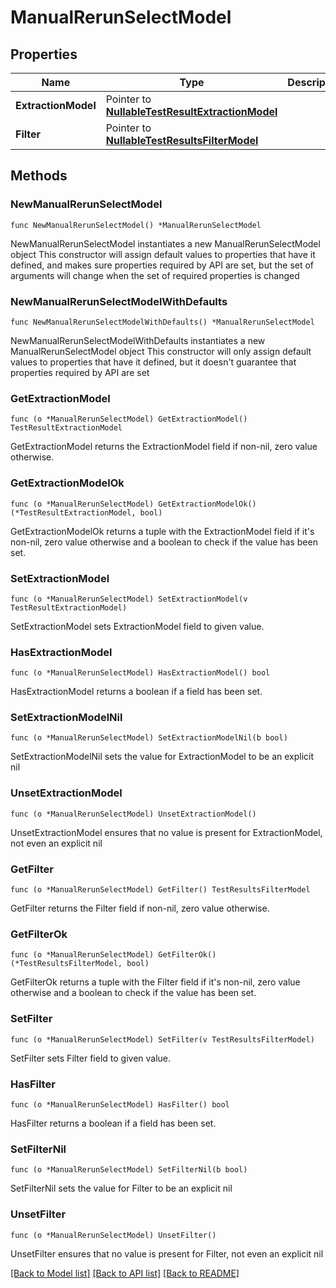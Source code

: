 # ManualRerunSelectModel

## Properties

Name | Type | Description | Notes
------------ | ------------- | ------------- | -------------
**ExtractionModel** | Pointer to [**NullableTestResultExtractionModel**](TestResultExtractionModel.md) |  | [optional] 
**Filter** | Pointer to [**NullableTestResultsFilterModel**](TestResultsFilterModel.md) |  | [optional] 

## Methods

### NewManualRerunSelectModel

`func NewManualRerunSelectModel() *ManualRerunSelectModel`

NewManualRerunSelectModel instantiates a new ManualRerunSelectModel object
This constructor will assign default values to properties that have it defined,
and makes sure properties required by API are set, but the set of arguments
will change when the set of required properties is changed

### NewManualRerunSelectModelWithDefaults

`func NewManualRerunSelectModelWithDefaults() *ManualRerunSelectModel`

NewManualRerunSelectModelWithDefaults instantiates a new ManualRerunSelectModel object
This constructor will only assign default values to properties that have it defined,
but it doesn't guarantee that properties required by API are set

### GetExtractionModel

`func (o *ManualRerunSelectModel) GetExtractionModel() TestResultExtractionModel`

GetExtractionModel returns the ExtractionModel field if non-nil, zero value otherwise.

### GetExtractionModelOk

`func (o *ManualRerunSelectModel) GetExtractionModelOk() (*TestResultExtractionModel, bool)`

GetExtractionModelOk returns a tuple with the ExtractionModel field if it's non-nil, zero value otherwise
and a boolean to check if the value has been set.

### SetExtractionModel

`func (o *ManualRerunSelectModel) SetExtractionModel(v TestResultExtractionModel)`

SetExtractionModel sets ExtractionModel field to given value.

### HasExtractionModel

`func (o *ManualRerunSelectModel) HasExtractionModel() bool`

HasExtractionModel returns a boolean if a field has been set.

### SetExtractionModelNil

`func (o *ManualRerunSelectModel) SetExtractionModelNil(b bool)`

 SetExtractionModelNil sets the value for ExtractionModel to be an explicit nil

### UnsetExtractionModel
`func (o *ManualRerunSelectModel) UnsetExtractionModel()`

UnsetExtractionModel ensures that no value is present for ExtractionModel, not even an explicit nil
### GetFilter

`func (o *ManualRerunSelectModel) GetFilter() TestResultsFilterModel`

GetFilter returns the Filter field if non-nil, zero value otherwise.

### GetFilterOk

`func (o *ManualRerunSelectModel) GetFilterOk() (*TestResultsFilterModel, bool)`

GetFilterOk returns a tuple with the Filter field if it's non-nil, zero value otherwise
and a boolean to check if the value has been set.

### SetFilter

`func (o *ManualRerunSelectModel) SetFilter(v TestResultsFilterModel)`

SetFilter sets Filter field to given value.

### HasFilter

`func (o *ManualRerunSelectModel) HasFilter() bool`

HasFilter returns a boolean if a field has been set.

### SetFilterNil

`func (o *ManualRerunSelectModel) SetFilterNil(b bool)`

 SetFilterNil sets the value for Filter to be an explicit nil

### UnsetFilter
`func (o *ManualRerunSelectModel) UnsetFilter()`

UnsetFilter ensures that no value is present for Filter, not even an explicit nil

[[Back to Model list]](../README.md#documentation-for-models) [[Back to API list]](../README.md#documentation-for-api-endpoints) [[Back to README]](../README.md)


